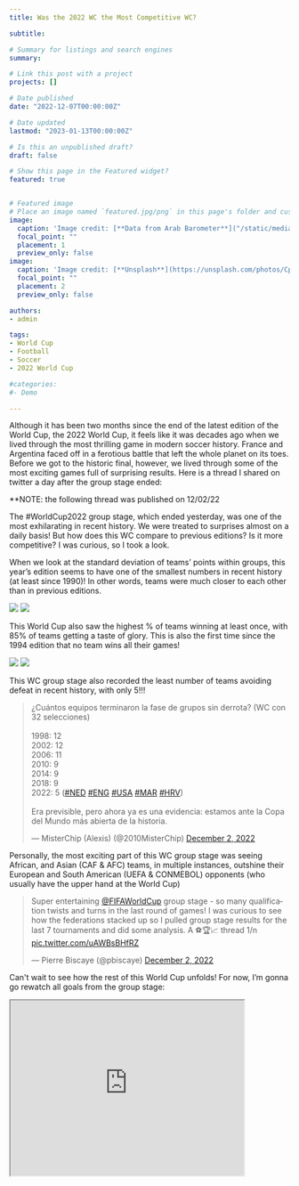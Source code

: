 ```yaml
---
title: Was the 2022 WC the Most Competitive WC?

subtitle: 

# Summary for listings and search engines
summary: 

# Link this post with a project
projects: []

# Date published
date: "2022-12-07T00:00:00Z"

# Date updated
lastmod: "2023-01-13T00:00:00Z"

# Is this an unpublished draft?
draft: false

# Show this page in the Featured widget?
featured: true


# Featured image
# Place an image named `featured.jpg/png` in this page's folder and customize its options here.
image:
  caption: 'Image credit: [**Data from Arab Barometer**]("/static/media/headers/IMG_4709.PNG")'
  focal_point: ""
  placement: 1
  preview_only: false
image:
  caption: 'Image credit: [**Unsplash**](https://unsplash.com/photos/CpkOjOcXdUY)'
  focal_point: ""
  placement: 2
  preview_only: false

authors:
- admin

tags:
- World Cup
- Football
- Soccer
- 2022 World Cup

#categories:
#- Demo

---
```


Although it has been two months since the end of the latest edition of the World Cup, the 2022 World Cup, it feels like it was decades ago when we lived through the most thrilling game in modern soccer history. France and Argentina faced off in a ferotious battle that left the whole planet on its toes. Before we got to the historic final, however, we lived through some of the most exciting games full of surprising results. Here is a thread I shared on twitter a day after the group stage ended: 

**NOTE: the following thread was published on 12/02/22

The #WorldCup2022 group stage, which ended yesterday, was one of the most exhilarating in recent history. We were treated to surprises almost on a daily basis! But how does this WC compare to previous editions? Is it more competitive? I was curious, so I took a look.

When we look at the standard deviation of teams’ points within groups, this year’s edition seems to have one of the smallest numbers in recent history (at least since 1990)! In other words, teams were much closer to each other than in previous editions. 

<img src="IMG_4709.PNG">
<img src="IMG_4710.PNG">

This World Cup also saw the highest % of teams winning at least once, with 85% of teams getting a taste of glory. This is also the first time since the 1994 edition that no team wins all their games!

<img src="IMG_4711.PNG">
<img src="IMG_4712.PNG">

This WC group stage also recorded the least number of teams avoiding defeat in recent history, with only 5!!!
<blockquote class="twitter-tweet"><p lang="es" dir="ltr">¿Cuántos equipos terminaron la fase de grupos sin derrota? (WC con 32 selecciones)<br><br>1998: 12<br>2002: 12<br>2006: 11<br>2010: 9<br>2014: 9<br>2018: 9<br>2022: 5 (<a href="https://twitter.com/hashtag/NED?src=hash&amp;ref_src=twsrc%5Etfw">#NED</a> <a href="https://twitter.com/hashtag/ENG?src=hash&amp;ref_src=twsrc%5Etfw">#ENG</a> <a href="https://twitter.com/hashtag/USA?src=hash&amp;ref_src=twsrc%5Etfw">#USA</a> <a href="https://twitter.com/hashtag/MAR?src=hash&amp;ref_src=twsrc%5Etfw">#MAR</a> <a href="https://twitter.com/hashtag/HRV?src=hash&amp;ref_src=twsrc%5Etfw">#HRV</a>)<br><br>Era previsible, pero ahora ya es una evidencia: estamos ante la Copa del Mundo más abierta de la historia.</p>&mdash; MisterChip (Alexis) (@2010MisterChip) <a href="https://twitter.com/2010MisterChip/status/1598790152465354789?ref_src=twsrc%5Etfw">December 2, 2022</a></blockquote> <script async src="https://platform.twitter.com/widgets.js" charset="utf-8"></script>

Personally, the most exciting part of this WC group stage was seeing African, and Asian (CAF & AFC) teams, in multiple instances, outshine their European and South American (UEFA & CONMEBOL) opponents (who usually have the upper hand at the World Cup)

<blockquote class="twitter-tweet"><p lang="en" dir="ltr">Super entertaining <a href="https://twitter.com/FIFAWorldCup?ref_src=twsrc%5Etfw">@FIFAWorldCup</a> group stage - so many qualification twists and turns in the last round of games! I was curious to see how the federations stacked up so I pulled group stage results for the last 7 tournaments and did some analysis. A ⚽️🏆📈 thread 1/n <a href="https://t.co/uAWBsBHfRZ">pic.twitter.com/uAWBsBHfRZ</a></p>&mdash; Pierre Biscaye (@pbiscaye) <a href="https://twitter.com/pbiscaye/status/1598804664858071041?ref_src=twsrc%5Etfw">December 2, 2022</a></blockquote> <script async src="https://platform.twitter.com/widgets.js" charset="utf-8"></script>


Can't wait to see how the rest of this World Cup unfolds! For now, I’m gonna go rewatch all goals from the group stage: 

<iframe width="420" height="315"
src="https://www.youtube.com/watch?v=QL_I_2YRGLk">
</iframe>

